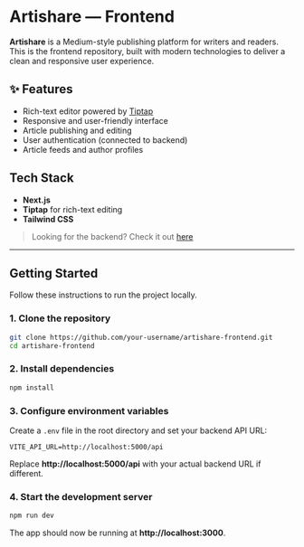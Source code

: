 # Artishare — Frontend

**Artishare** is a Medium-style publishing platform for writers and readers. This is the frontend repository, built with modern technologies to deliver a clean and responsive user experience.

## ✨ Features

- Rich-text editor powered by [Tiptap](https://tiptap.dev/)
- Responsive and user-friendly interface
- Article publishing and editing
- User authentication (connected to backend)
- Article feeds and author profiles

## Tech Stack

- **Next.js**
- **Tiptap** for rich-text editing
- **Tailwind CSS**

> Looking for the backend? Check it out [here](https://github.com/ibrahimGoumrane/artishare-backend)  

---

## Getting Started

Follow these instructions to run the project locally.

### 1. Clone the repository

```bash
git clone https://github.com/your-username/artishare-frontend.git
cd artishare-frontend
```

### 2. Install dependencies


```bash
npm install
```

### 3. Configure environment variables
Create a `.env` file in the root directory and set your backend API URL:

```env
VITE_API_URL=http://localhost:5000/api
```
Replace **http://localhost:5000/api** with your actual backend URL if different.


### 4. Start the development server
```bash
npm run dev
```
The app should now be running at **http://localhost:3000**.
